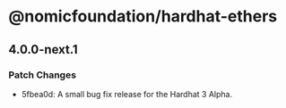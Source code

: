 # @nomicfoundation/hardhat-ethers

## 4.0.0-next.1

### Patch Changes

- 5fbea0d: A small bug fix release for the Hardhat 3 Alpha.
